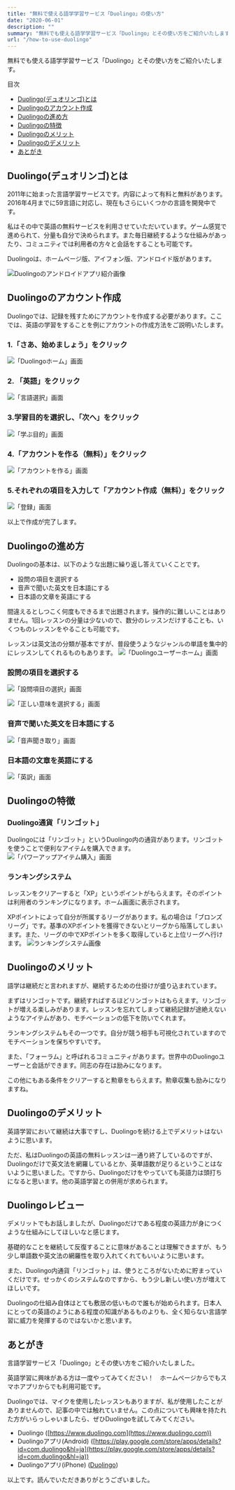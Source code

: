 ```yaml
---
title: "無料で使える語学学習サービス「Duolingo」の使い方"
date: "2020-06-01"
description: ""
summary: "無料でも使える語学学習サービス「Duolingo」とその使い方をご紹介いたします。"
url: "/how-to-use-duolingo"
---
```


無料でも使える語学学習サービス「Duolingo」とその使い方をご紹介いたします。

目次
- [Duolingo(デュオリンゴ)とは](#Duolingo(デュオリンゴ)とは)
- [Duolingoのアカウント作成](#Duolingoのアカウント作成)
- [Duolingoの進め方](#Duolingoの進め方)
- [Duolingoの特徴](#Duolingoの特徴)
- [Duolingoのメリット](#Duolingoのメリット)
- [Duolingoのデメリット](#Duolingoのデメリット)
- [あとがき](#あとがき)

## Duolingo(デュオリンゴ)とは

2011年に始まった言語学習サービスです。内容によって有料と無料があります。2016年4月までに59言語に対応し、現在もさらにいくつかの言語を開発中です。

私はその中で英語の無料サービスを利用させていただいています。ゲーム感覚で進められて、分量も自分で決められます。また毎日継続するような仕組みがあったり、コミュニティでは利用者の方々と会話をすることも可能です。

Duolingoは、ホームページ版、アイフォン版、アンドロイド版があります。

![Duolingoのアンドロイドアプリ紹介画像](2020-05-13-screenshot-00013.png)

## Duolingoのアカウント作成

Duolingoでは、記録を残すためにアカウントを作成する必要があります。ここでは、英語の学習をすることを例にアカウントの作成方法をご説明いたします。

### 1.「さあ、始めましょう」をクリック

![「Duolingoホーム」画面](2020-05-13-screenshot-00001.png)

### 2. 「英語」をクリック
![「言語選択」画面](2020-05-13-screenshot-00002.png)

### 3.学習目的を選択し、「次へ」をクリック
![「学ぶ目的」画面](2020-05-13-screenshot-00003.png)

### 4.「アカウントを作る（無料）」をクリック
![「アカウントを作る」画面](2020-05-13-screenshot-00004.png)

### 5.それぞれの項目を入力して「アカウント作成（無料）」をクリック
![「登録」画面](2020-05-13-screenshot-00005.png)

以上で作成が完了します。

## Duolingoの進め方

Duolingoの基本は、以下のような出題に繰り返し答えていくことです。

 - 設問の項目を選択する
 - 音声で聞いた英文を日本語にする
 - 日本語の文章を英語にする

間違えるとしつこく何度もできるまで出題されます。操作的に難しいことはありません。1回レッスンの分量は少ないので、数分のレッスンだけすることも、いくつものレッスンをやることも可能です。

レッスンは英文法の分類が基本ですが、普段使うようなジャンルの単語を集中的にレッスンしてくれるものもあります。
![「Duolingoユーザーホーム」画面](2020-05-13-screenshot-00006.png)

### 設問の項目を選択する
![「設問項目の選択」画面](2020-05-13-screenshot-00007.png)

![「正しい意味を選択する」画面](2020-05-13-screenshot-00009.png)

### 音声で聞いた英文を日本語にする
![「音声聞き取り」画面](2020-05-13-screenshot-00008.png)

### 日本語の文章を英語にする
![「英訳」画面](2020-05-13-screenshot-00010.png)

## Duolingoの特徴

### Duolingo通貨「リンゴット」

Duolingoには「リンゴット」というDuolingo内の通貨があります。リンゴットを使うことで便利なアイテムを購入できます。
![「パワーアップアイテム購入」画面](2020-05-13-screenshot-00011.png)

### ランキングシステム

レッスンをクリアーすると「XP」というポイントがもらえます。そのポイントは利用者のランキングになります。ホーム画面に表示されます。

XPポイントによって自分が所属するリーグがあります。私の場合は「ブロンズリーグ」です。基準のXPポイントを獲得できないとリーグから陥落してしまいます。また、リーグの中でXPポイントを多く取得していると上位リーグへ行けます。
![ランキングシステム画像](2020-05-13-screenshot-00012.png)

## Duolingoのメリット

語学は継続だと言われますが、継続するための仕掛けが盛り込まれています。

まずはリンゴットです。継続すればするほどリンゴットはもらえます。リンゴットが増える楽しみがあります。レッスンを忘れてしまって継続記録が途絶えないようなアイテムがあり、モチベーションの低下を防いでくれます。

ランキングシステムもその一つです。自分が競う相手も可視化されていますのでモチベーションを保ちやすいです。

また、「フォーラム」と呼ばれるコミュニティがあります。世界中のDuolingoユーザーと会話ができます。同志の存在は励みになります。

この他にもある条件をクリアーすると勲章をもらえます。勲章収集も励みになりますね。

## Duolingoのデメリット

英語学習において継続は大事ですし、Duolingoを続ける上でデメリットはないように思います。

ただ、私はDuolingoの英語の無料レッスンは一通り終了しているのですが、Duolingoだけで英文法を網羅しているとか、英単語数が足りるということはないように思いました。ですから、Duolingoだけをやっていても英語力は頭打ちになると思います。他の英語学習との併用が求められます。

## Duolingoレビュー

デメリットでもお話しましたが、Duolingoだけである程度の英語力が身につくような仕組みにしてほしいなと感じます。

基礎的なことを継続して反復することに意味があることは理解できますが、もう少し単語数や英文法の網羅性を取り入れてくれてもいいように思います。

また、Duolingo内通貨「リンゴット」は、使うところがないために貯まっていくだけです。せっかくのシステムなのですから、もう少し新しい使い方が増えてほしいです。

Duolingoの仕組み自体はとても敷居の低いもので誰もが始められます。日本人にとっての英語のようにある程度の知識があるものよりも、全く知らない言語学習に威力を発揮するのではないかと思います。

## あとがき

言語学習サービス「Duolingo」とその使い方をご紹介いたしました。

英語学習に興味がある方は一度やってみてください！　ホームページからでもスマホアプリからでも利用可能です。

Duolingoでは、マイクを使用したレッスンもありますが、私が使用したことがありませんので、記事の中では触れていません。この点についても興味を持たれた方がいらっしゃいましたら、ぜひDuolingoを試してみてください。

- Duolingo ([https://www.duolingo.com](https://www.duolingo.com))
- Duolingoアプリ(Android) ([https://play.google.com/store/apps/details?id=com.duolingo&hl=ja](https://play.google.com/store/apps/details?id=com.duolingo&hl=ja))
- Duolingoアプリ(iPhone) ([Duolingo](https://apps.apple.com/jp/app/duolingo%E3%81%A7%E8%8B%B1%E4%BC%9A%E8%A9%B1-%E3%83%AA%E3%82%B9%E3%83%8B%E3%83%B3%E3%82%B0%E3%82%84%E4%BC%9A%E8%A9%B1%E3%81%AE%E7%B7%B4%E7%BF%92/id570060128))

以上です。読んでいただきありがとうございました。
